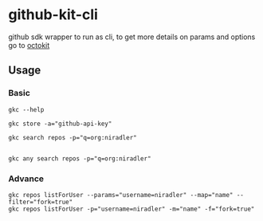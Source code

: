 # github-kit-cli

github sdk wrapper to run as cli, to get more details on params and options go to [octokit](https://octokit.github.io/rest.js)

## Usage

### Basic

```
gkc --help
```

```
gkc store -a="github-api-key"
```

```
gkc search repos -p="q=org:niradler"
```

```

gkc any search repos -p="q=org:niradler"
```

### Advance

```
gkc repos listForUser --params="username=niradler" --map="name" --filter="fork=true"
gkc repos listForUser -p="username=niradler" -m="name" -f="fork=true"
```
